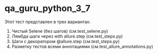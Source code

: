 # qa_guru_python_3_7

Этот тест представлен в трех вариантах:
1. Чистый Selene (без шагов) (см.test_selene.py)
2. Лямбда шаги через with allure.step (см.test_steps.py)
3. Шаги с декоратором @allure.step (см.test_steps.py)
4. Разметку тестов всеми аннотациями (см.test_allure_annotations.py)
